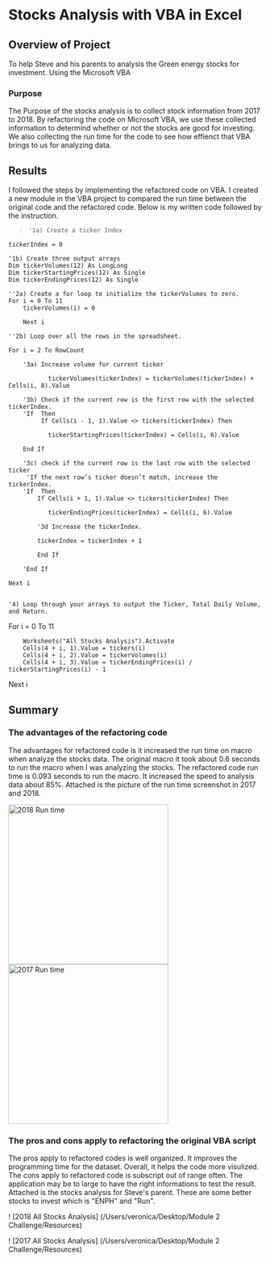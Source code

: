 # Stocks Analysis with VBA in Excel

## Overview of Project

To help Steve and his parents to analysis the Green energy stocks for investment. Using the Microsoft VBA 

### Purpose
The Purpose of the stocks analysis is to collect stock information from 2017 to 2018. By refactoring the code on Microsoft VBA, we use these collected information to determind whether or not the stocks are good for investing. We also collecting the run time for the code to see how effienct that VBA brings to us for analyzing data.   

## Results

I followed the steps by implementing the refactored code on VBA. I created a new module in the VBA project to compared the run time between the original code and the refactored code. Below is my written code followed by the instruction. 
>     '1a) Create a ticker Index
    tickerIndex = 0
    
    '1b) Create three output arrays
    Dim tickerVolumes(12) As LongLong
    Dim tickerStartingPrices(12) As Single
    Dim tickerEndingPrices(12) As Single

    ''2a) Create a for loop to initialize the tickerVolumes to zero.
    For i = 0 To 11
        tickerVolumes(i) = 0
         
        Next i
        
    ''2b) Loop over all the rows in the spreadsheet.
    
    For i = 2 To RowCount
    
        '3a) Increase volume for current ticker
        
               tickerVolumes(tickerIndex) = tickerVolumes(tickerIndex) + Cells(i, 8).Value
        
        '3b) Check if the current row is the first row with the selected tickerIndex.
        'If  Then
             If Cells(i - 1, 1).Value <> tickers(tickerIndex) Then

               tickerStartingPrices(tickerIndex) = Cells(i, 6).Value
               
        End If
        
        '3c) check if the current row is the last row with the selected ticker
         'If the next row’s ticker doesn’t match, increase the tickerIndex.
        'If  Then
            If Cells(i + 1, 1).Value <> tickers(tickerIndex) Then

               tickerEndingPrices(tickerIndex) = Cells(i, 6).Value

            '3d Increase the tickerIndex.
                    
            tickerIndex = tickerIndex + 1
            
            End If
                
        'End If
    
    Next i
    
    
    '4) Loop through your arrays to output the Ticker, Total Daily Volume, and Return.

  For i = 0 To 11
  
        Worksheets("All Stocks Analysis").Activate
        Cells(4 + i, 1).Value = tickers(i)
        Cells(4 + i, 2).Value = tickerVolumes(i)
        Cells(4 + i, 3).Value = tickerEndingPrices(i) / tickerStartingPrices(i) - 1
        
 Next i
## Summary

### The advantages of the refactoring code

The advantages for refactored code is it increased the run time on macro when analyze the stocks data. The original macro it took about 0.6 seconds to run the macro when I was analyzing the stocks. The refactored code run time is 0.093 seconds to run the macro. It increased the speed to analysis data about 85%. Attached is the picture of the run time screenshot in 2017 and 2018. 


<img width="317" alt="2018 Run time" src="https://user-images.githubusercontent.com/94089680/148662970-80f4b3a3-edd5-4834-a0cf-eacbfaf83cd3.png">
<img width="317" alt="2017 Run time" src="https://user-images.githubusercontent.com/94089680/148662942-9ac47fb4-0d13-4600-ab85-bc1c2ae2a136.png">

### The pros and cons apply to refactoring the original VBA script
The pros apply to refactored codes is well organized. It improves the programming time for the dataset. Overall, it helps the code more visulized. The cons apply to refactored code is subscript out of range often. The application may be to large to have the right informations to test the result. Attached is the stocks analysis for Steve's parent. These are some better stocks to invest which is "ENPH" and "Run". 

! [2018 All Stocks Analysis] (/Users/veronica/Desktop/Module 2 Challenge/Resources)

 ! [2017 All Stocks Analysis] (/Users/veronica/Desktop/Module 2 Challenge/Resources)

